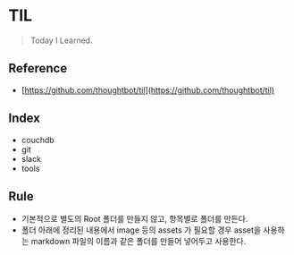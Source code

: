 # TIL

> Today I Learned.

## Reference

- [https://github.com/thoughtbot/til](https://github.com/thoughtbot/til)

## Index

- couchdb
- git
- slack
- tools

## Rule

- 기본적으로 별도의 Root 폴더를 만들지 않고, 항목별로 폴더를 만든다.
- 폴더 아래에 정리된 내용에서 image 등의 assets 가 필요할 경우 asset을 사용하는 markdown 파일의 이름과 같은 폴더를 만들어 넣어두고 사용한다.

